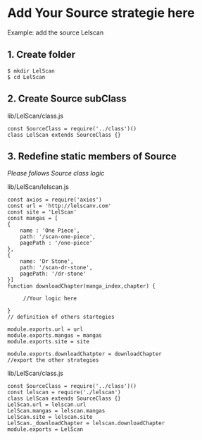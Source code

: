 # Add Your Source strategie here

Example: add the source Lelscan

## 1. Create folder
    $ mkdir LelScan
    $ cd LelScan
## 2. Create Source subClass

lib/LelScan/class.js

    const SourceClass = require('../class')()
    class LelScan extends SourceClass {}

## 3. Redefine static  members of Source
*Please follows Source class logic*

lib/LelScan/lelscan.js
    
    const axios = require('axios')
    const url = 'http://lelscanv.com'
    const site = 'LelScan'
    const mangas = [
    {
        name : 'One Piece',
        path: '/scan-one-piece',
        pagePath : '/one-piece'
    },
    {
        name: 'Dr Stone',
        path: '/scan-dr-stone',
        pagePath: '/dr-stone'
    }]
    function downloadChapter(manga_index,chapter) {
         
         //Your logic here
         
    }
    // definition of others startegies
    
    module.exports.url = url
    module.exports.mangas = mangas
    module.exports.site = site    

    module.exports.downloadChatpter = downloadChapter
    //export the other strategies

lib/LelScan/class.js

    const SourceClass = require('../class')()
    const lelscan = require('./lelscan')
    class LelScan extends SourceClass {}
    LelScan.url = lelscan.url
    LelScan.mangas = lelscan.mangas
    LelScan.site = lelscan.site
    LelScan._downloadChapter = lelscan.downloadChapter
    module.exports = LelScan

 
